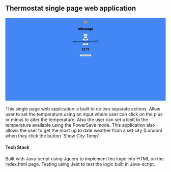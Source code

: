## Thermostat single page web application 

![Screen Shoot](/images/screenshot.png)

This single page web application is built to do two separate actions.
Allow user to set the temperature using an input where user can click on the plus or minus to alter the temperature. Also the user can set a limit to the temperature available using the PowerSave mode.
This application also allows the user to get the most up to date weather from a set city (London) when they click the button 'Show City Temp'

#### Tech Stack

Built with Java-script using Jquery to implement the logic into HTML on the index.html page.
Testing using Jest to test the logic built in Java-script.
